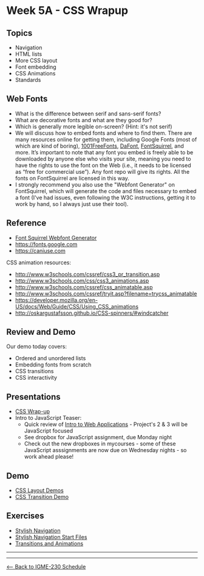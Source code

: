 # Week 5A - CSS Wrapup

## Topics
- Navigation
- HTML lists
- More CSS layout
- Font embedding
- CSS Animations
- Standards

## Web Fonts
- What is the difference between serif and sans-serif fonts?
- What are decorative fonts and what are they good for?
- Which is generally more legible on-screen? (Hint: it's not serif)
- We will discuss how to embed fonts and where to find them. There are many resources online for getting them, including Google Fonts (most of which are kind of boring), [1001FreeFonts](https://www.1001freefonts.com/), [DaFont](http://www.dafont.com/), [FontSquirrel](https://www.fontsquirrel.com/), and more. It’s important to note that any font you embed is freely able to be downloaded by anyone else who visits your site, meaning you need to have the rights to use the font on the Web (i.e., it needs to be licensed as “free for commercial use”). Any font repo will give its rights. All the fonts on FontSquirrel are licensed in this way.
- I strongly recommend you also use the "Webfont Generator" on FontSquirrel, which will generate the code and files necessary to embed a font (I've had issues, even following the W3C instructions, getting it to work by hand, so I always just use their tool).

## Reference
- [Font Squirrel Webfont Generator](https://www.fontsquirrel.com/tools/webfont-generator)
- https://fonts.google.com
- https://caniuse.com

CSS animation resources:
- http://www.w3schools.com/cssref/css3_pr_transition.asp
- http://www.w3schools.com/css/css3_animations.asp
- http://www.w3schools.com/cssref/css_animatable.asp
- http://www.w3schools.com/cssref/tryit.asp?filename=trycss_animatable
- https://developer.mozilla.org/en-US/docs/Web/Guide/CSS/Using_CSS_animations
- http://oskargustafsson.github.io/CSS-spinners/#windcatcher

## Review and Demo
Our demo today covers:
- Ordered and unordered lists
- Embedding fonts from scratch
- CSS transitions
- CSS interactivity

## Presentations
- [CSS Wrap-up](../presentations/CSS-Wrap-Up.pdf)
- Intro to JavaScript Teaser:
    - Quick review of [Intro to Web Applications](web-apps-0.md) - Project's 2 & 3 will be JavaScript focused
    - See dropbox for JavaScript assignment, due Monday night
    - Check out the new dropboxes in mycourses - some of these JavaScript asssignments are now due on Wednesday nights - so work ahead please!

## Demo
- [CSS Layout Demos](../other-files/3B-CSS-Layout-Demos.zip)
- [CSS Transition Demo](../other-files/3B-Transition-demo-done.zip)

## Exercises
- [Stylish Navigation](../exercises/week-3/ICE-3B-1.pdf)
- [Stylish Navigation Start Files](../exercises/week-3/ICE-3B-1-start.zip)
- [Transitions and Animations](../exercises/week-3/ICE-3B-2.pdf)

<hr><hr>

[<-- Back to IGME-230 Schedule](../schedule.md)
